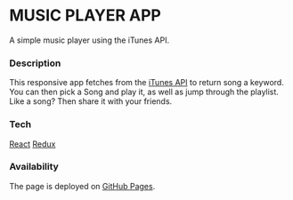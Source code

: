 
# MUSIC PLAYER APP

A simple music player using the iTunes API.

### Description

This responsive app fetches from the [iTunes API](https://itunes.apple.com/search?term=nirvana) to return song a keyword. You can then pick a Song and play it, as well as jump through the playlist. Like a song? Then share it with your friends.

### Tech

[React](https://reactjs.org/docs/getting-started.html)
[Redux](https://redux.js.org/)

### Availability

The page is deployed on [GitHub Pages](https://franzspiess.github.io/music-player).